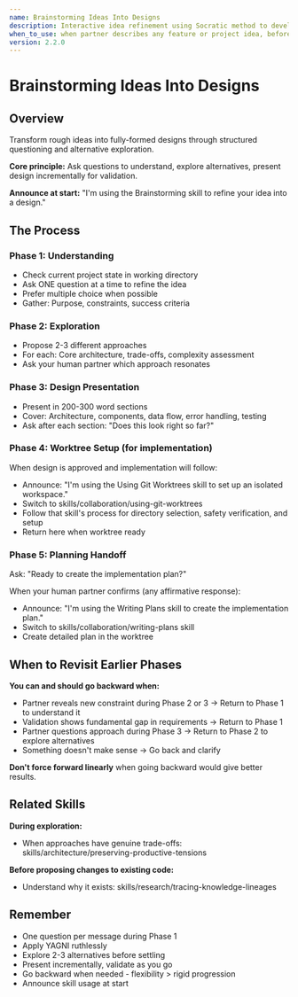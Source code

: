 ```yaml
---
name: Brainstorming Ideas Into Designs
description: Interactive idea refinement using Socratic method to develop fully-formed designs
when_to_use: when partner describes any feature or project idea, before writing code or implementation plans
version: 2.2.0
---
```


# Brainstorming Ideas Into Designs

## Overview

Transform rough ideas into fully-formed designs through structured questioning and alternative exploration.

**Core principle:** Ask questions to understand, explore alternatives, present design incrementally for validation.

**Announce at start:** "I'm using the Brainstorming skill to refine your idea into a design."

## The Process

### Phase 1: Understanding

- Check current project state in working directory
- Ask ONE question at a time to refine the idea
- Prefer multiple choice when possible
- Gather: Purpose, constraints, success criteria

### Phase 2: Exploration

- Propose 2-3 different approaches
- For each: Core architecture, trade-offs, complexity assessment
- Ask your human partner which approach resonates

### Phase 3: Design Presentation

- Present in 200-300 word sections
- Cover: Architecture, components, data flow, error handling, testing
- Ask after each section: "Does this look right so far?"

### Phase 4: Worktree Setup (for implementation)

When design is approved and implementation will follow:

- Announce: "I'm using the Using Git Worktrees skill to set up an isolated workspace."
- Switch to skills/collaboration/using-git-worktrees
- Follow that skill's process for directory selection, safety verification, and setup
- Return here when worktree ready

### Phase 5: Planning Handoff

Ask: "Ready to create the implementation plan?"

When your human partner confirms (any affirmative response):

- Announce: "I'm using the Writing Plans skill to create the implementation plan."
- Switch to skills/collaboration/writing-plans skill
- Create detailed plan in the worktree

## When to Revisit Earlier Phases

**You can and should go backward when:**

- Partner reveals new constraint during Phase 2 or 3 → Return to Phase 1 to understand it
- Validation shows fundamental gap in requirements → Return to Phase 1
- Partner questions approach during Phase 3 → Return to Phase 2 to explore alternatives
- Something doesn't make sense → Go back and clarify

**Don't force forward linearly** when going backward would give better results.

## Related Skills

**During exploration:**

- When approaches have genuine trade-offs: skills/architecture/preserving-productive-tensions

**Before proposing changes to existing code:**

- Understand why it exists: skills/research/tracing-knowledge-lineages

## Remember

- One question per message during Phase 1
- Apply YAGNI ruthlessly
- Explore 2-3 alternatives before settling
- Present incrementally, validate as you go
- Go backward when needed - flexibility > rigid progression
- Announce skill usage at start
